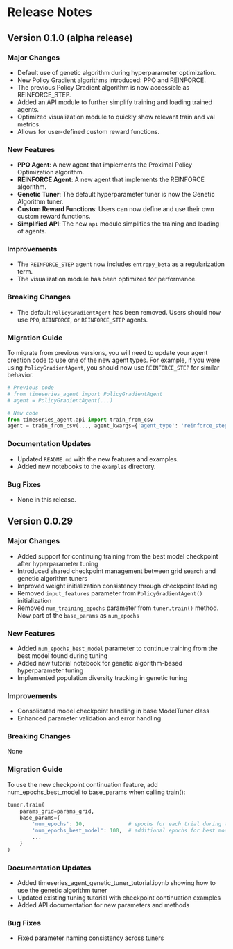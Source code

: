 # Release Notes

## Version 0.1.0 (alpha release)

### Major Changes
- Default use of genetic algorithm during hyperparameter optimization.
- New Policy Gradient algorithms introduced: PPO and REINFORCE.
- The previous Policy Gradient algorithm is now accessible as REINFORCE_STEP.
- Added an API module to further simplify training and loading trained agents.
- Optimized visualization module to quickly show relevant train and val metrics.
- Allows for user-defined custom reward functions.

### New Features
- **PPO Agent**: A new agent that implements the Proximal Policy Optimization algorithm.
- **REINFORCE Agent**: A new agent that implements the REINFORCE algorithm.
- **Genetic Tuner**: The default hyperparameter tuner is now the Genetic Algorithm tuner.
- **Custom Reward Functions**: Users can now define and use their own custom reward functions.
- **Simplified API**: The new `api` module simplifies the training and loading of agents.

### Improvements
- The `REINFORCE_STEP` agent now includes `entropy_beta` as a regularization term.
- The visualization module has been optimized for performance.

### Breaking Changes
- The default `PolicyGradientAgent` has been removed. Users should now use `PPO`, `REINFORCE`, or `REINFORCE_STEP` agents.

### Migration Guide
To migrate from previous versions, you will need to update your agent creation code to use one of the new agent types. For example, if you were using `PolicyGradientAgent`, you should now use `REINFORCE_STEP` for similar behavior.

```python
# Previous code
# from timeseries_agent import PolicyGradientAgent
# agent = PolicyGradientAgent(...)

# New code
from timeseries_agent.api import train_from_csv
agent = train_from_csv(..., agent_kwargs={'agent_type': 'reinforce_step'})
```

### Documentation Updates
- Updated `README.md` with the new features and examples.
- Added new notebooks to the `examples` directory.

### Bug Fixes
- None in this release.

## Version 0.0.29

### Major Changes
- Added support for continuing training from the best model checkpoint after hyperparameter tuning
- Introduced shared checkpoint management between grid search and genetic algorithm tuners
- Improved weight initialization consistency through checkpoint loading
- Removed `input_features` parameter from `PolicyGradientAgent()` initialization
- Removed `num_training_epochs` parameter from `tuner.train()` method. Now part of the `base_params` as `num_epochs`

### New Features
- Added `num_epochs_best_model` parameter to continue training from the best model found during tuning
- Added new tutorial notebook for genetic algorithm-based hyperparameter tuning
- Implemented population diversity tracking in genetic tuning

### Improvements
- Consolidated model checkpoint handling in base ModelTuner class
- Enhanced parameter validation and error handling

### Breaking Changes
None

### Migration Guide
To use the new checkpoint continuation feature, add num_epochs_best_model to base_params when calling train():

```python
tuner.train(
    params_grid=params_grid,
    base_params={
        'num_epochs': 10,              # epochs for each trial during tuning
        'num_epochs_best_model': 100,  # additional epochs for best model
        ...
    }
)
```

### Documentation Updates
- Added timeseries_agent_genetic_tuner_tutorial.ipynb showing how to use the genetic algorithm tuner
- Updated existing tuning tutorial with checkpoint continuation examples
- Added API documentation for new parameters and methods

### Bug Fixes
- Fixed parameter naming consistency across tuners
